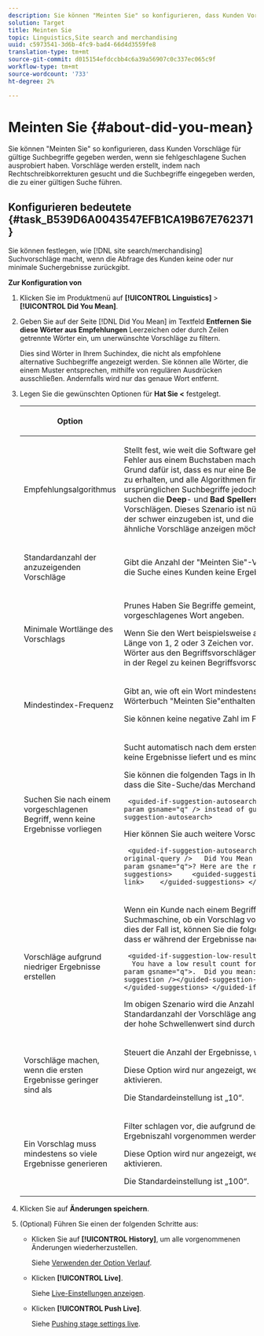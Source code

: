 ```yaml
---
description: Sie können "Meinten Sie" so konfigurieren, dass Kunden Vorschläge für gültige Suchbegriffe gegeben werden, wenn sie fehlgeschlagene Suchen ausprobiert haben. Vorschläge werden erstellt, indem nach Rechtschreibkorrekturen gesucht und die Suchbegriffe eingegeben werden, die zu einer gültigen Suche führen.
solution: Target
title: Meinten Sie
topic: Linguistics,Site search and merchandising
uuid: c5973541-3d6b-4fc9-bad4-66d4d3559fe8
translation-type: tm+mt
source-git-commit: d015154efdccbb4c6a39a56907c0c337ec065c9f
workflow-type: tm+mt
source-wordcount: '733'
ht-degree: 2%

---
```



# Meinten Sie {#about-did-you-mean}

Sie können &quot;Meinten Sie&quot; so konfigurieren, dass Kunden Vorschläge für gültige Suchbegriffe gegeben werden, wenn sie fehlgeschlagene Suchen ausprobiert haben. Vorschläge werden erstellt, indem nach Rechtschreibkorrekturen gesucht und die Suchbegriffe eingegeben werden, die zu einer gültigen Suche führen.

## Konfigurieren bedeutete {#task_B539D6A0043547EFB1CA19B67E762371}

Sie können festlegen, wie [!DNL site search/merchandising] Suchvorschläge macht, wenn die Abfrage des Kunden keine oder nur minimale Suchergebnisse zurückgibt.

<!-- 

t_configuring_did_you_mean.xml

 -->

**Zur Konfiguration von**

1. Klicken Sie im Produktmenü auf **[!UICONTROL Linguistics]** > **[!UICONTROL Did You Mean]**.
1. Geben Sie auf der Seite [!DNL Did You Mean] im Textfeld **Entfernen Sie diese Wörter aus Empfehlungen** Leerzeichen oder durch Zeilen getrennte Wörter ein, um unerwünschte Vorschläge zu filtern.

   Dies sind Wörter in Ihrem Suchindex, die nicht als empfohlene alternative Suchbegriffe angezeigt werden. Sie können alle Wörter, die einem Muster entsprechen, mithilfe von regulären Ausdrücken ausschließen. Andernfalls wird nur das genaue Wort entfernt.

1. Legen Sie die gewünschten Optionen für **Hat Sie &lt;** festgelegt.

   <!-- 
   
   r_did_you_mean_options.xml
   
   -->

   <table> 
    <thead> 
      <tr> 
      <th colname="col1" class="entry"> <p>Option </p> </th> 
      <th colname="col2" class="entry"> <p>Beschreibung </p> </th> 
      </tr> 
    </thead>
    <tbody> 
      <tr> 
      <td colname="col1"> <p>Empfehlungsalgorithmus </p> </td> 
      <td colname="col2"> <p>Stellt fest, wie weit die Software geht, um Vorschläge zu finden. Wenn ein Benutzer einen Fehler aus einem Buchstaben macht, erhalten alle Algorithmen dieselben Vorschläge. Der Grund dafür ist, dass es nur eine Bearbeitung braucht, um einen funktionierenden Vorschlag zu erhalten, und alle Algorithmen finden Wörter, die dem Original nahe sind. Wenn die ursprünglichen Suchbegriffe jedoch nicht den vorhandenen Begriffen im Index ähnlich sind, suchen die <b>Deep</b>- und <b>Bad Spellers</b>-Empfehlungsalgorithmen weiterhin nach möglichen Vorschlägen. Dieses Szenario ist nützlich, wenn ein Kunde einen eigenen Namen versucht, der schwer einzugeben ist, und die Namen ausgelesen werden. Wenn Sie jedoch nur ähnliche Vorschläge anzeigen möchten, können Sie den Algorithmus <b>Quick</b> wählen. </p> </td> 
      </tr> 
      <tr> 
      <td colname="col1"> <p>Standardanzahl der anzuzeigenden Vorschläge </p> </td> 
      <td colname="col2"> <p>Gibt die Anzahl der "Meinten Sie"-Vorschläge (0-20) an, die angezeigt werden sollen, wenn die Suche eines Kunden keine Ergebnisse zurückgibt. Die Standardeinstellung ist „3“. </p> </td> 
      </tr> 
      <tr> 
      <td colname="col1"> <p>Minimale Wortlänge des Vorschlags </p> </td> 
      <td colname="col2"> <p>Prunes Haben Sie Begriffe gemeint, indem Sie die Mindestanzahl von Buchstaben für ein vorgeschlagenes Wort angeben. </p> <p>Wenn Sie den Wert beispielsweise auf 4 setzen, schlägt die Software kein Wort mit einer Länge von 1, 2 oder 3 Zeichen vor. Wenn Sie den Wert 0 angeben, werden keine kurzen Wörter aus den Begriffsvorschlägen entfernt. Wenn Sie einen hohen Wert angeben, führt dies in der Regel zu keinen Begriffsvorschlägen. Der Standardwert lautet 3. </p> </td> 
      </tr> 
      <tr> 
      <td colname="col1"> <p>Mindestindex-Frequenz </p> </td> 
      <td colname="col2"> <p> Gibt an, wie oft ein Wort mindestens im Index angezeigt werden muss, bevor es im Wörterbuch "Meinten Sie"enthalten ist. </p> <p>Sie können keine negative Zahl im Feld angeben. </p> </td> 
      </tr> 
      <tr> 
      <td colname="col1"> <p>Suchen Sie nach einem vorgeschlagenen Begriff, wenn keine Ergebnisse vorliegen </p> </td> 
      <td colname="col2"> <p>Sucht automatisch nach dem ersten vorgeschlagenen Begriff, wenn die Suche eines Kunden keine Ergebnisse liefert und es mindestens einen "Meinten Sie"-Begriff-Vorschlag gibt. </p> <p>Sie können die folgenden Tags in Ihrer Präsentationsvorlage verwenden, um anzugeben, dass die Site-Suche/das Merchandising automatisch nach einem anderen Begriff sucht: </p> <p> <code>&nbsp;&lt;guided-if-suggestion-autosearch&gt;&nbsp;&nbsp;&nbsp;&nbsp;&nbsp;Search&nbsp;for&nbsp;&lt;guided-param&nbsp;gsname="q"&nbsp;/&gt;&nbsp;instead&nbsp;of&nbsp;guided-suggestion-original-query&nbsp;/&gt;&nbsp;&lt;/guided-if-suggestion-autosearch&gt;</code> </p> <p>Hier können Sie auch weitere Vorschläge einblenden. </p> <p> <code>&nbsp;&lt;guided-if-suggestion-autosearch&gt;&nbsp;&nbsp;There&nbsp;was&nbsp;0&nbsp;matches&nbsp;for&nbsp;&lt;guided-suggestion-original-query&nbsp;/&gt;&nbsp;&nbsp;&nbsp;Did&nbsp;You&nbsp;Mean&nbsp;&lt;guided-param&nbsp;gsname="q"&gt;?&nbsp;Here&nbsp;are&nbsp;the&nbsp;results&nbsp;for&nbsp;that&nbsp;search.&nbsp;&nbsp;&nbsp;Or&nbsp;Did&nbsp;You&nbsp;Mean&nbsp;&nbsp;&nbsp;&nbsp;&lt;guided-suggestions&gt;&nbsp;&nbsp;&nbsp;&nbsp;&nbsp;&lt;guided-suggestion-link&gt;&lt;guided-suggestion&nbsp;/&gt;&lt;/guided-suggestion-link&gt;&nbsp;&nbsp;&nbsp;&nbsp;&lt;/guided-suggestions&gt;&nbsp;&lt;/guided-if-suggestion-autosearch&gt;</code> </p> </td> 
      </tr> 
      <tr> 
      <td colname="col1"> <p>Vorschläge aufgrund niedriger Ergebnisse erstellen </p> </td> 
      <td colname="col2"> <p>Wenn ein Kunde nach einem Begriff sucht, der weniger als zehn Ergebnisse liefert, prüft die Suchmaschine, ob ein Vorschlag vorliegt, der mehr als 100 Ergebnisse liefern kann. Wenn dies der Fall ist, können Sie die folgenden Tags verwenden, um dem Benutzer anzuzeigen, dass er während der Ergebnisse nach etwas Anderem suchen wollte: </p> <p> <code>&nbsp;&lt;guided-if-suggestion-low-results&gt; &nbsp;&nbsp;You&nbsp;have&nbsp;a&nbsp;low&nbsp;result&nbsp;count&nbsp;for&nbsp;&lt;Search&nbsp;for&nbsp;guided-param&nbsp;gsname="q"&gt;.&nbsp;&nbsp;Did&nbsp;you&nbsp;mean:&nbsp;&lt;guided-suggestion&gt;&lt;guided-suggestion-link&gt;&lt;guided-suggestion&nbsp;/&gt;&lt;/guided-suggestion-link&gt;&lt;guided-if-not-last&gt;,&nbsp;&lt;/guided-if-not-last&gt;&lt;/guided-suggestions&gt;&nbsp;&lt;/guided-if-suggestion-low-results&gt;</code> </p> <p> Im obigen Szenario wird die Anzahl der Vorschläge durch den Wert gesteuert, der unter <span class="uicontrol"> Standardanzahl der Vorschläge angegeben ist, die angezeigt werden sollen. </span> Der niedrige und der hohe Schwellenwert sind durch die folgenden Optionen konfigurierbar. </p> </td> 
      </tr> 
      <tr> 
      <td colname="col1"> <p>Vorschläge machen, wenn die ersten Ergebnisse geringer sind als </p> </td> 
      <td colname="col2"> <p>Steuert die Anzahl der Ergebnisse, wenn das System Angebot-Vorschläge Beginn. </p> <p>Diese Option wird nur angezeigt, wenn Sie <span class="uicontrol"> Vorschläge aufgrund niedriger Ergebnisse</span> aktivieren. </p> <p>Die Standardeinstellung ist „10“. </p> </td> 
      </tr> 
      <tr> 
      <td colname="col1"> <p>Ein Vorschlag muss mindestens so viele Ergebnisse generieren </p> </td> 
      <td colname="col2"> <p>Filter schlagen vor, die aufgrund der geringen Ergebnisse bei der Primärsuche nach der Ergebniszahl vorgenommen werden. </p> <p>Diese Option wird nur angezeigt, wenn Sie <span class="uicontrol"> Vorschläge aufgrund niedriger Ergebnisse</span> aktivieren. </p> <p>Die Standardeinstellung ist „100“. </p> </td> 
      </tr> 
    </tbody> 
    </table>

1. Klicken Sie auf **Änderungen speichern**.
1. (Optional) Führen Sie einen der folgenden Schritte aus:

   * Klicken Sie auf **[!UICONTROL History]**, um alle vorgenommenen Änderungen wiederherzustellen.

      Siehe [Verwenden der Option Verlauf](../t-using-the-history-option.md#task_70DD3F87A67242BBBD2CB27156F43002).

   * Klicken **[!UICONTROL Live]**.

      Siehe [Live-Einstellungen anzeigen](../c-about-staging.md#task_401A0EBDB5DB4D4CA933CBA7BECDC10F).

   * Klicken **[!UICONTROL Push Live]**.

      Siehe [Pushing stage settings live](../c-about-staging.md#task_44306783B4C0408AAA58B471DAF2D9A4).

